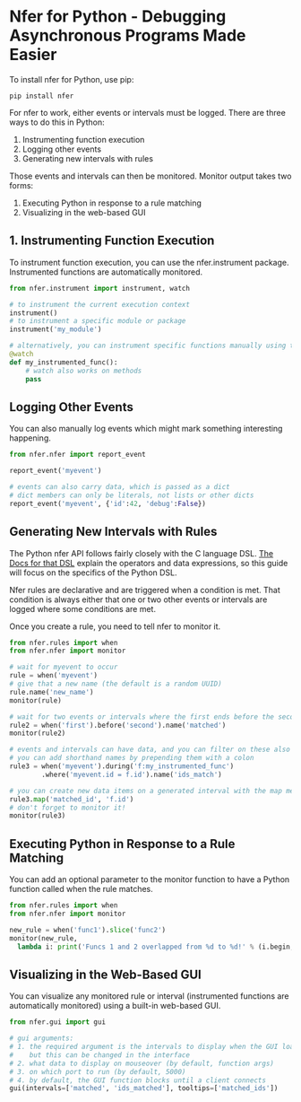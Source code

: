 Nfer for Python - Debugging Asynchronous Programs Made Easier
=============================================================================

To install nfer for Python, use pip:
```Shell
pip install nfer
```

For nfer to work, either events or intervals must be logged.  There are three ways to do this in Python:
1. Instrumenting function execution
2. Logging other events
3. Generating new intervals with rules

Those events and intervals can then be monitored.  Monitor output takes two forms:
1. Executing Python in response to a rule matching
2. Visualizing in the web-based GUI

## 1. Instrumenting Function Execution
To instrument function execution, you can use the nfer.instrument package.  Instrumented functions are automatically monitored.
```Python
from nfer.instrument import instrument, watch

# to instrument the current execution context
instrument()
# to instrument a specific module or package
instrument('my_module')

# alternatively, you can instrument specific functions manually using the watch annotation
@watch
def my_instrumented_func():
    # watch also works on methods
    pass
```

## Logging Other Events
You can also manually log events which might mark something interesting happening.
```Python
from nfer.nfer import report_event

report_event('myevent')

# events can also carry data, which is passed as a dict
# dict members can only be literals, not lists or other dicts
report_event('myevent', {'id':42, 'debug':False})
```

## Generating New Intervals with Rules
The Python nfer API follows fairly closely with the C language DSL.  [The Docs for that DSL](https://bitbucket.org/seanmk/nfer/src/master/doc/nfer.md) explain the operators and data expressions, so this guide will focus on the specifics of the Python DSL.

Nfer rules are declarative and are triggered when a condition is met.  That condition is always either that one or two other events or intervals are logged where some conditions are met.

Once you create a rule, you need to tell nfer to monitor it.
```Python
from nfer.rules import when
from nfer.nfer import monitor

# wait for myevent to occur
rule = when('myevent')
# give that a new name (the default is a random UUID)
rule.name('new_name')
monitor(rule)

# wait for two events or intervals where the first ends before the second begins
rule2 = when('first').before('second').name('matched')
monitor(rule2)

# events and intervals can have data, and you can filter on these also
# you can add shorthand names by prepending them with a colon
rule3 = when('myevent').during('f:my_instrumented_func')
        .where('myevent.id = f.id').name('ids_match')

# you can create new data items on a generated interval with the map method
rule3.map('matched_id', 'f.id')
# don't forget to monitor it!
monitor(rule3)
```

## Executing Python in Response to a Rule Matching

You can add an optional parameter to the monitor function to have a Python function called when the rule matches.

```Python
from nfer.rules import when
from nfer.nfer import monitor

new_rule = when('func1').slice('func2')
monitor(new_rule, 
  lambda i: print('Funcs 1 and 2 overlapped from %d to %d!' % (i.begin, i.end)))
```

## Visualizing in the Web-Based GUI

You can visualize any monitored rule or interval (instrumented functions are automatically monitored) using a built-in web-based GUI.

```Python
from nfer.gui import gui

# gui arguments:
# 1. the required argument is the intervals to display when the GUI loads, 
#    but this can be changed in the interface
# 2. what data to display on mouseover (by default, function args)
# 3. on which port to run (by default, 5000)
# 4. by default, the GUI function blocks until a client connects
gui(intervals=['matched', 'ids_matched'], tooltips=['matched_ids'])
```